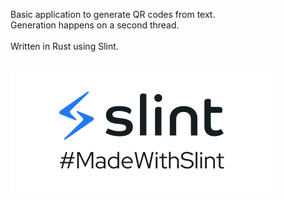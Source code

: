 Basic application to generate QR codes from text. <br>
Generation happens on a second thread. <br>
<br>
Written in Rust using Slint. <br> <br>

![Made with Slint](https://github.com/slint-ui/slint/blob/master/logo/MadeWithSlint-logo-dark.png?raw=true)
